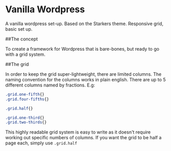 # Vanilla Wordpress
A vanilla wordpress set-up. Based on the Starkers theme. Responsive grid, basic set up.

##The concept

To create a framework for Wordpress that is bare-bones, but ready to go with a grid system.

##The grid

In order to keep the grid super-lightweight, there are limited columns. The naming convention for the columns works in plain english. There are up to 5 different columns named by fractions. E.g:

```css
.grid.one-fifth{}
.grid.four-fifths{}

.grid.half{}

.grid.one-third{}
.grid.two-thirds{}
```

This highly readable grid system is easy to write as it doesn't require working out specific numbers of columns. If you want the grid to be half a page each, simply use `.grid.half`
